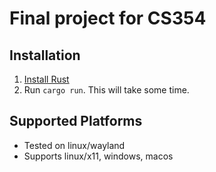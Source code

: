 # Final project for CS354
## Installation
1. [Install Rust](https://doc.rust-lang.org/book/ch01-01-installation.html)
2. Run ``cargo run``. This will take some time. 
## Supported Platforms
- Tested on linux/wayland
- Supports linux/x11, windows, macos
